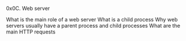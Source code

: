 0x0C. Web server


What is the main role of a web server
What is a child process
Why web servers usually have a parent process and child processes
What are the main HTTP requests
